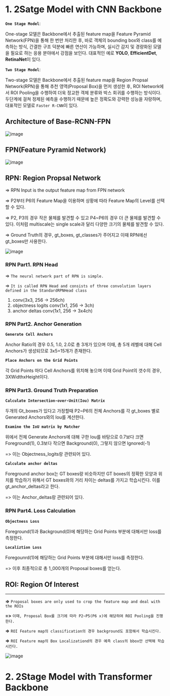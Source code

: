 # 1. 2Satge Model with CNN Backbone

**`One Stage Model`**: 

One-stage 모델은 Backbone에서 추출된 feature map을 Feature Pyramid Network(FPN)을 통해 한 번만 처리한 후, 바로 객체의 bounding box와 class를 예측하는 방식, 간결한 구조 덕분에 빠른 연산이 가능하며, 실시간 감지 및 경량화된 모델을 필요로 하는 응용 분야에서 강점을 보인다. 대표적인 예로 **YOLO**, **EfficientDet**, **RetinaNet**이 있다.

**`Two Stage Model`**: 

Two-stage 모델은 Backbone에서 추출된 feature map을 Region Propsal Network(RPN)을 통해 추천 영역(Proposal Box)을 먼저 생성한 후, ROI Network에서 ROI Pooling을 수행하여 더욱 정교한 객체 분류와 박스 회귀를 수행하는 방식이다. 두단계에 걸쳐 정제된 예측을 수행하기 때문에 높은 정확도와 강력한 성능을 자랑하며, 대표적인 모델로 `Faster R-CNN`이 있다.

## Architecture of Base-RCNN-FPN

![image](https://github.com/user-attachments/assets/4f88c573-bae2-45ce-a7ca-0c94fb0800b3)

## FPN(Feature Pyramid Network)

![image](https://github.com/user-attachments/assets/e73e1e94-f325-4adc-bf54-7fdaea3d1036)

## RPN: Region Propsal Network

=> RPN Input is the output feature map from FPN network

=> P2부터 P6의 Feature Map을 이용하며 상황에 따라 Feature Map의 Level를 선택할 수 있다.

=> P2, P3의 경우 작은 물체를 발견할 수 있고 P4~P6의 경우 더 큰 물체를 발견할 수 있다. 이처럼 multiscale는 single scale과 달리 다양한 크기의 물체를 발견할 수 있다.

=> Ground Truth의 경우, gt_boxes, gt_classes가 주어지고 이때 RPN에선 gt_boxes만 사용한다.

![image](https://github.com/user-attachments/assets/6b919c69-2b76-47e3-a3ae-a043b605cd9e)

### RPN Part1. RPN Head

=> `The neural network part of RPN is simple.` 

=> `It is called RPN Head and consists of three convolution layers defined in the StandardRPNHead class`

1) conv(3x3, 256 -> 256ch)
2) objectness logits conv(1x1, 256 -> 3ch)
3) anchor deltas conv(1x1, 256 -> 3x4ch)

### RPN Part2. Anchor Generation

**`Generate Cell Anchors`**

Anchor Ratio의 경우 0.5, 1.0, 2.0로 총 3개가 있으며 이때, 총 5개 레벨에 대해 Cell Anchors가 생성되므로 3x5=15개가 존재한다.

**`Place Anchors on the Grid Points`**

각 Grid Points 마다 Cell Anchors를 위치해 놓으며 이때 Grid Point의 갯수의 경우, 3XWidthxHeight이다. 

### RPN Part3. Ground Truth Preparation

**`Calculate Intersection-over-Unit(Iou) Matrix`**

두개의 Gt_boxes가 있다고 가정할때 P2~P6의 전체 Anchors를 각 gt_boxes 별로
Generated Anchors와의 Iou를 계산한다. 

**`Examine the IoU matrix by Matcher`**

위에서 전체 Generate Anchors에 대해 구한 Iou를 바탕으로 0.7보다 크면 Foreground(1), 0.3보다 작으면 Background(0), 그렇지 않으면 Ignored(-1)

=> 이는 Objectness_logits랑 관련되어 있다. 

**`Calculate anchor deltas`**

Foreground anchor box는 GT boxes랑 비슷하지만 GT boxes의 정확한 모양과 위치를 학습하기 위해서 GT boxes와의 거리 차이는 deltas를 가지고 학습시킨다. 이를 gt_anchor_deltas라고 한다.

=> 이는 Anchor_deltas랑 관련되어 있다.

### RPN Part4. Loss Calculation

**`Objectness Loss`**

Foreground(1)과 Background(0)에 해당하는 Grid Points 부분에 대해서만 loss를 측정한다. 

**`Localiztion Loss`**

Foregounrd(1)에 해당하는 Grid Points 부분에 대해서만 loss를 측정한다. 

=> 이후 최종적으로 총 1_000개의 Proposal boxes를 얻는다.

## ROI: Region Of Interest
___

**=>** `Proposal boxes are only used to crop the feature map and deal with the ROIs`

**=>** `이때, Proposal Box를 크기에 따라 P2~P5(P6 x)에 해당하여 ROI Pooling을 진행한다.`

**=>** `ROI Feature map의 classification의 경우 background도 포함해서 학습시킨다.`

**=>** `ROI Feature map의 Box Localizationd의 경우 예측 class의 bbox만 선택해 학습시킨다.`

![image](https://github.com/user-attachments/assets/ea0b1b55-c72f-400b-8338-fa0c15cfffe0)


# 2. 2Stage Model with Transformer Backbone
